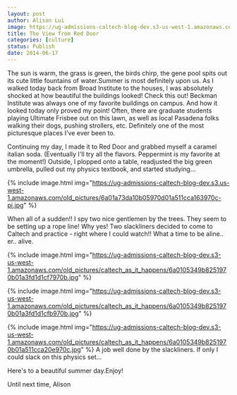 ```yaml
---
layout: post
author: Alison Lui
image: https://ug-admissions-caltech-blog-dev.s3-us-west-1.amazonaws.com/old_pictures/caltech_as_it_happens/6a0105349b8251970b01a3fd1d1c25970b.jpg
title: The View from Red Door 
categories: [culture]
status: Publish
date: 2014-06-17
---
```


The sun is warm, the grass is green, the birds chirp, the gene pool spits out its cute little fountains of water.Summer is most definitely upon us. As I walked today back from Broad Institute to the houses, I was absolutely shocked at how beautiful the buildings looked! Check this out! Beckman Institute was always one of my favorite buildings on campus. And how it looked today only proved my point! Often, there are graduate students playing Ultimate Frisbee out on this lawn, as well as local Pasadena folks walking their dogs, pushing strollers, etc. Definitely one of the most picturesque places I've ever been to.

Continuing my day, I made it to Red Door and grabbed myself a caramel italian soda. (Eventually I'll try all the flavors. Peppermint is my favorite at the moment!) Outside, I plopped onto a table, readjusted the big green umbrella, pulled out my physics textbook, and started studying...


{% include image.html img="https://ug-admissions-caltech-blog-dev.s3.us-west-1.amazonaws.com/old_pictures/6a01a73da10b05970d01a511cca163970c-pi.jpg" %}

When all of a sudden!!
I spy two nice gentlemen by the trees. They seem to be setting up a rope line! Why yes! Two slackliners decided to come to Caltech and practice - right where I could watch!! What a time to be aline.. er.. alive.


{% include image.html img="https://ug-admissions-caltech-blog-dev.s3-us-west-1.amazonaws.com/old_pictures/caltech_as_it_happens/6a0105349b8251970b01a3fd1d1cf7970b.jpg" %}

{% include image.html img="https://ug-admissions-caltech-blog-dev.s3-us-west-1.amazonaws.com/old_pictures/caltech_as_it_happens/6a0105349b8251970b01a3fd1d1cfb970b.jpg" %}

{% include image.html img="https://ug-admissions-caltech-blog-dev.s3-us-west-1.amazonaws.com/old_pictures/caltech_as_it_happens/6a0105349b8251970b01a511cca20e970c.jpg" %}
A job well done by the slackliners. If only I could slack on this physics set...

Here's to a beautiful summer day.Enjoy!

Until next time,
Alison
